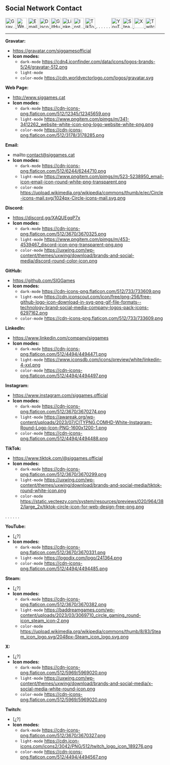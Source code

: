 ## Social Network Contact

<a href="https://gravatar.com/siggamesofficial" target="_blank">
	<img src="https://cdn4.iconfinder.com/data/icons/logos-brands-5/24/gravatar-512.png"
	alt="Gravatar" title="SIG Games · Gravatar" width="32">
</a>
<a href="http://www.siggames.cat" target="_blank">
	<img src="https://cdn-icons-png.flaticon.com/512/12345/12345659.png"
	alt="Web Page" title="SIG Games · Web Page" width="32">
</a>
<a href="mailto:contact@siggames.cat" target="_blank">
	<img src="https://cdn-icons-png.flaticon.com/512/6244/6244710.png"
	alt="Email" title="SIG Games · Email" width="32">
</a>
<a href="https://discord.gg/XAQUEgqP7x" target="_blank">
	<img src="https://cdn-icons-png.flaticon.com/512/3670/3670325.png"
	alt="Discord" title="SIG Games · Discord" width="32">
</a>
<a href="https://github.com/SIGGames" target="_blank">
	<img src="https://cdn-icons-png.flaticon.com/512/733/733609.png"
	alt="GitHub" title="SIG Games · GitHub" width="32">
</a>
<a href="https://www.linkedin.com/company/siggames" target="_blank">
	<img src="https://cdn-icons-png.flaticon.com/512/4494/4494471.png"
	alt="LinkedIn" title="SIG Games · LinkedIn" width="32">
</a>
<a href="https://www.instagram.com/siggames.official" target="_blank">
	<img src="https://cdn-icons-png.flaticon.com/512/3670/3670274.png"
	alt="Instagram" title="SIG Games · Instagram" width="32">
</a>
<a href="https://www.tiktok.com/@siggames.official" target="_blank">
	<img src="https://cdn-icons-png.flaticon.com/512/3670/3670299.png"
	alt="TikTok" title="SIG Games · TikTok" width="32">
</a>
. . . . . .
<a href="#" target="_blank">
	<img src="https://cdn-icons-png.flaticon.com/512/3670/3670331.png"
	alt="YouTube" title="SIG Games · YouTube" width="32">
</a>
<a href="#" target="_blank">
	<img src="https://cdn-icons-png.flaticon.com/512/3670/3670382.png"
	alt="Steam" title="SIG Games · Steam" width="32">
</a>
<a href="#" target="_blank">
	<img src="https://cdn-icons-png.flaticon.com/512/5969/5969020.png"
	alt="X" title="SIG Games · X" width="32">
</a>
<a href="#" target="_blank">
	<img src="https://cdn-icons-png.flaticon.com/512/3670/3670327.png"
	alt="Twitch" title="SIG Games · Twitch" width="32">
</a>

<hr>

**Gravatar:**
- https://gravatar.com/siggamesofficial
- **Icon modes:**
	- `dark-mode` https://cdn4.iconfinder.com/data/icons/logos-brands-5/24/gravatar-512.png
	- `light-mode` 
	- `color-mode` https://cdn.worldvectorlogo.com/logos/gravatar.svg
	 
**Web Page:**
- http://www.siggames.cat
- **Icon modes:**
	- `dark-mode` https://cdn-icons-png.flaticon.com/512/12345/12345659.png
	- `light-mode` https://www.pngitem.com/pimgs/m/341-3412262_website-white-icon-png-logo-website-white-png.png
	- `color-mode` https://cdn-icons-png.flaticon.com/512/3178/3178285.png

**Email:**
- mailto:contact@siggames.cat
- **Icon modes:**
	- `dark-mode` https://cdn-icons-png.flaticon.com/512/6244/6244710.png
	- `light-mode` https://www.pngitem.com/pimgs/m/523-5238950_email-icon-email-icon-round-white-png-transparent.png
	- `color-mode` https://upload.wikimedia.org/wikipedia/commons/thumb/e/ec/Circle-icons-mail.svg/1024px-Circle-icons-mail.svg.png

**Discord:**
- https://discord.gg/XAQUEgqP7x
- **Icon modes:**
	- `dark-mode` https://cdn-icons-png.flaticon.com/512/3670/3670325.png
	- `light-mode` https://www.pngitem.com/pimgs/m/453-4539467_discord-icon-png-transparent-png.png
	- `color-mode` https://uxwing.com/wp-content/themes/uxwing/download/brands-and-social-media/discord-round-color-icon.png

**GitHub:**
- https://github.com/SIGGames
- **Icon modes:**
	- `dark-mode` https://cdn-icons-png.flaticon.com/512/733/733609.png
	- `light-mode` https://cdn.iconscout.com/icon/free/png-256/free-github-logo-icon-download-in-svg-png-gif-file-formats--technology-brand-social-media-company-logos-pack-icons-6297162.png
	- `color-mode` https://cdn-icons-png.flaticon.com/512/733/733609.png

**LinkedIn:**
- https://www.linkedin.com/company/siggames
- **Icon modes:**
	- `dark-mode` https://cdn-icons-png.flaticon.com/512/4494/4494471.png
	- `light-mode` https://www.iconsdb.com/icons/preview/white/linkedin-4-xxl.png
	- `color-mode` https://cdn-icons-png.flaticon.com/512/4494/4494497.png


**Instagram:**
- https://www.instagram.com/siggames.official
- **Icon modes:**
	- `dark-mode` https://cdn-icons-png.flaticon.com/512/3670/3670274.png
	- `light-mode` https://awareak.org/wp-content/uploads/2023/07/CITYPNG.COMHD-White-Instagram-Round-Logo-Icon-PNG-1600x1200-1.png
	- `color-mode` https://cdn-icons-png.flaticon.com/512/4494/4494488.png

**TikTok:**
- https://www.tiktok.com/@siggames.official
- **Icon modes:**
	- `dark-mode` https://cdn-icons-png.flaticon.com/512/3670/3670299.png
	- `light-mode` https://uxwing.com/wp-content/themes/uxwing/download/brands-and-social-media/tiktok-round-white-icon.png
	- `color-mode` https://static.vecteezy.com/system/resources/previews/020/964/382/large_2x/tiktok-circle-icon-for-web-design-free-png.png

. . . . . .

**YouTube:**
- [¿?]
- **Icon modes:**
	- `dark-mode` https://cdn-icons-png.flaticon.com/512/3670/3670331.png
	- `light-mode` https://logodix.com/logo/241364.png
	- `color-mode` https://cdn-icons-png.flaticon.com/512/4494/4494485.png

**Steam:**
- [¿?]
- **Icon modes:**
	- `dark-mode` https://cdn-icons-png.flaticon.com/512/3670/3670382.png
	- `light-mode` https://baddreamgames.com/wp-content/uploads/2023/03/3069710_circle_gaming_round-icon_steam_icon-2.png
	- `color-mode` https://upload.wikimedia.org/wikipedia/commons/thumb/8/83/Steam_icon_logo.svg/2048px-Steam_icon_logo.svg.png

**X:**
- [¿?]
- **Icon modes:**
	- `dark-mode` https://cdn-icons-png.flaticon.com/512/5969/5969020.png
	- `light-mode` https://uxwing.com/wp-content/themes/uxwing/download/brands-and-social-media/x-social-media-white-round-icon.png
	- `color-mode` https://cdn-icons-png.flaticon.com/512/5969/5969020.png

**Twitch:**
- [¿?]
- **Icon modes:**
	- `dark-mode` https://cdn-icons-png.flaticon.com/512/3670/3670327.png
	- `light-mode` https://cdn.icon-icons.com/icons2/3042/PNG/512/twitch_logo_icon_189276.png
	- `color-mode` https://cdn-icons-png.flaticon.com/512/4494/4494567.png
